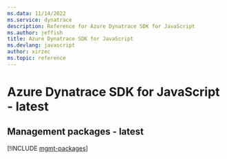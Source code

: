 ```yaml
---
ms.data: 11/14/2022
ms.service: dynatrace
description: Reference for Azure Dynatrace SDK for JavaScript
ms.author: jeffish
title: Azure Dynatrace SDK for JavaScript
ms.devlang: javascript
author: xirzec
ms.topic: reference
---
```

# Azure Dynatrace SDK for JavaScript - latest

## Management packages - latest
[!INCLUDE [mgmt-packages](dynatrace-mgmt-index.md)]